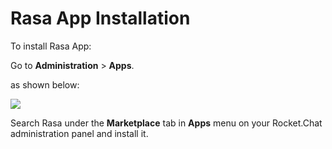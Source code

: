# Rasa App Installation

To install Rasa App:

Go to **Administration** > **Apps**.

as shown below:

![](<../../../../.gitbook/assets/2021-11-20\_23-29-48 (1) (1) (1) (1) (12) (10) (28).png>)

Search Rasa under the **Marketplace** tab in **Apps** menu on your Rocket.Chat administration panel and install it.
